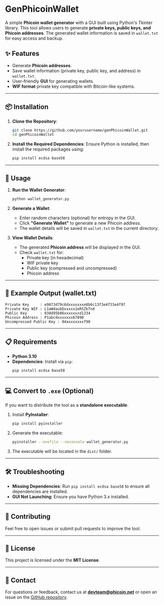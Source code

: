 
# GenPhicoinWallet

A simple **Phicoin wallet generator** with a GUI built using Python's Tkinter library. This tool allows users to generate **private keys, public keys, and Phicoin addresses**. The generated wallet information is saved in `wallet.txt` for easy access and backup.

## ✨ Features

- Generate **Phicoin addresses**.
- Save wallet information (private key, public key, and address) in `wallet.txt`.
- User-friendly **GUI** for generating wallets.
- **WIF format** private key compatible with Bitcoin-like systems.

---

## 📦 Installation

1. **Clone the Repository**:
   ```bash
   git clone https://github.com/yourusername/genPhicoinWallet.git
   cd genPhicoinWallet
   ```

2. **Install the Required Dependencies**:
   Ensure Python is installed, then install the required packages using:
   ```bash
   pip install ecdsa base58
   ```

---

## 🚀 Usage

1. **Run the Wallet Generator**:
   ```bash
   python wallet_generator.py
   ```

2. **Generate a Wallet**:
   - Enter random characters (optional) for entropy in the GUI.
   - Click **"Generate Wallet"** to generate a new Phicoin address.
   - The wallet details will be saved in `wallet.txt` in the current directory.

3. **View Wallet Details**:
   - The generated **Phicoin address** will be displayed in the GUI.
   - Check `wallet.txt` for:
     - Private key (in hexadecimal)
     - WIF private key
     - Public key (compressed and uncompressed)
     - Phicoin address

---

## 📝 Example Output (wallet.txt)

```
Private Key     : e9873d79c6dxxxxxxxe8b6c13f3e4f33e4f97
Private Key WIF : L1aW4aubDxxxxx1eR5ZkTnd
Public Key      : 038d95b86xxxxxxxd1234
Phicoin Address : P1abcdxxxxxxx67890
Uncompressed Public Key : 04axxxxxxxf90
```

---

## 📋 Requirements

- **Python 3.10**
- **Dependencies**: Install via `pip`:
  ```bash
  pip install ecdsa base58
  ```

---

## 💻 Convert to `.exe` (Optional)

If you want to distribute the tool as a **standalone executable**:

1. Install **PyInstaller**:
   ```bash
   pip install pyinstaller
   ```

2. Generate the executable:
   ```bash
   pyinstaller --onefile --noconsole wallet_generator.py
   ```

3. The executable will be located in the `dist/` folder.

---

## 🛠️ Troubleshooting

- **Missing Dependencies**: Run `pip install ecdsa base58` to ensure all dependencies are installed.
- **GUI Not Launching**: Ensure you have Python 3.x installed.

---

## 🤝 Contributing

Feel free to open issues or submit pull requests to improve the tool.

---

## 📄 License

This project is licensed under the **MIT License**.

---

## 📧 Contact

For questions or feedback, contact us at **devteam@phicoin.net** or open an issue on the [GitHub repository](https://github.com/PhicoinProject/genPhicoinWallet).
